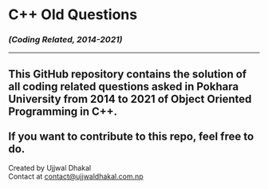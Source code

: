 # **C++ Old Questions**
### *(Coding Related, 2014-2021)*
---
This GitHub repository contains the  solution of all coding related questions asked in Pokhara University from 2014 to 2021 of Object Oriented Programming in C++. 
<br><br>
If you want to contribute to this repo, feel free to do.
---

Created by Ujjwal Dhakal <br>
Contact at contact@ujjwaldhakal.com.np <br>
